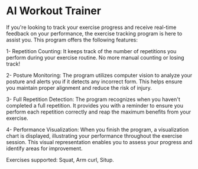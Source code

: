 # AI Workout Trainer

If you're looking to track your exercise progress and receive real-time feedback on your performance, the exercise tracking program is here to assist you. This program offers the following features:


1- Repetition Counting: It keeps track of the number of repetitions you perform during your exercise routine. No more manual counting or losing track!


2- Posture Monitoring: The program utilizes computer vision to analyze your posture and alerts you if it detects any incorrect form. This helps ensure you maintain proper alignment and reduce the risk of injury.


3- Full Repetition Detection: The program recognizes when you haven't completed a full repetition. It provides you with a reminder to ensure you perform each repetition correctly and reap the maximum benefits from your exercise.


4- Performance Visualization: When you finish the program, a visualization chart is displayed, illustrating your performance throughout the exercise session. This visual representation enables you to assess your progress and identify areas for improvement.


Exercises supported: Squat, Arm curl, Situp.
